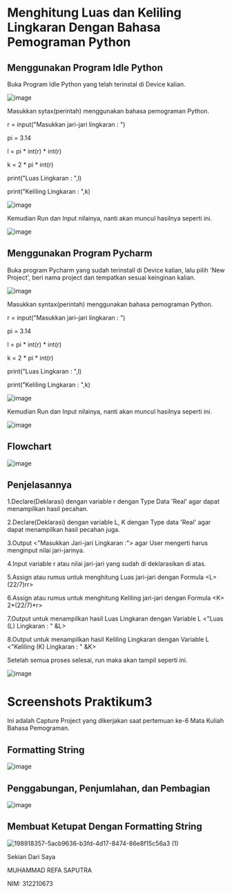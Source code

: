# Menghitung Luas dan Keliling Lingkaran Dengan Bahasa Pemograman Python #
 
## Menggunakan Program Idle Python ##

Buka Program Idle Python yang telah terinstal di Device kalian.

![image](https://user-images.githubusercontent.com/115479782/198916612-817dabeb-f989-4964-b6ca-1e5a6054c928.png)

Masukkan sytax(perintah) menggunakan bahasa pemograman Python.

r = input("Masukkan jari-jari lingkaran : ")

pi = 3.14

l = pi * int(r) * int(r)

k = 2 * pi * int(r)

print("Luas Lingkaran : ",l)

print("Keliling Lingkaran : ",k)

![image](https://user-images.githubusercontent.com/115479782/198916770-c37e1aa8-121f-4aa2-8be0-3c2f791fc723.png)

Kemudian Run dan Input nilainya, nanti akan muncul hasilnya seperti ini.

![image](https://user-images.githubusercontent.com/115479782/198916818-a352d984-b934-4a51-88e2-6a45a2df0f45.png)

## Menggunakan Program Pycharm ##

Buka program Pycharm yang sudah terinstall di Device kalian, lalu pilih 'New Project', beri nama project dan tempatkan sesuai keinginan kalian.

![image](https://user-images.githubusercontent.com/115479782/198916966-f5a835c2-20ed-4969-9852-82289e62e2ee.png)

Masukkan syntax(perintah) menggunakan bahasa pemograman Python.

r = input("Masukkan jari-jari lingkaran : ")

pi = 3.14

l = pi * int(r) * int(r)

k = 2 * pi * int(r)

print("Luas Lingkaran : ",l)

print("Keliling Lingkaran : ",k)

![image](https://user-images.githubusercontent.com/115479782/198917008-c2db6f97-1382-48db-b843-f0adaf80d2a8.png)

Kemudian Run dan Input nilainya, nanti akan muncul hasilnya seperti ini.

![image](https://user-images.githubusercontent.com/115479782/198917065-9380f558-517c-424b-8c0e-6f97f70996b9.png)

## Flowchart ##

![image](https://user-images.githubusercontent.com/115479782/198917231-fba0ae29-0a22-4cfb-b4c3-4aa6c8f5cf2c.png)

## Penjelasannya ##
1.Declare(Deklarasi) dengan variable r dengan Type Data 'Real' agar dapat menampilkan hasil pecahan.

2.Declare(Deklarasi) dengan variable L, K dengan Type data 'Real' agar dapat menampilkan hasil pecahan juga.

3.Output <"Masukkan Jari-jari Lingkaran :"> agar User mengerti harus menginput nilai jari-jarinya.

4.Input variable r atau nilai jari-jari yang sudah di deklarasikan di atas.

5.Assign atau rumus untuk menghitung Luas jari-jari dengan Formula <L= (22/7)rr>

6.Assign atau rumus untuk menghitung Keliling jari-jari dengan Formula <K= 2*(22/7)*r>

7.Output untuk menampilkan hasil Luas Lingkaran dengan Variable L <"Luas (L) Lingkaran : " &L>

8.Output untuk menampilkan hasil Keliling Lingkaran dengan Variable L <"Keliling (K) Lingkaran : " &K>

Setelah semua proses selesai, run maka akan tampil seperti ini.

![image](https://user-images.githubusercontent.com/115479782/198917496-71fe2dec-e706-484e-b0bb-ae545a8c63ab.png)

# Screenshots Praktikum3 #

Ini adalah Capture Project yang dikerjakan saat pertemuan ke-6 Mata Kuliah Bahasa Pemograman.

## Formatting String ##

![image](https://user-images.githubusercontent.com/115479782/198918211-f0d39ec4-583b-417f-ada4-f5ef859ad86e.png)

## Penggabungan, Penjumlahan, dan Pembagian ##

![image](https://user-images.githubusercontent.com/115479782/198918287-68dbbf51-a598-4076-b5ad-1018d3a32066.png)

## Membuat Ketupat Dengan Formatting String ##

![198918357-5acb9636-b3fd-4d17-8474-86e8f15c56a3 (1)](https://user-images.githubusercontent.com/115479782/198918893-10666b2a-a04e-4554-8b34-0677e0f0a630.png)

Sekian Dari Saya

MUHAMMAD REFA SAPUTRA

NIM: 312210673
